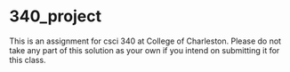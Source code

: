 # 340_project

This is an assignment for csci 340 at College of Charleston. Please do not take any part of this solution as your own if you intend on submitting it for this class.
